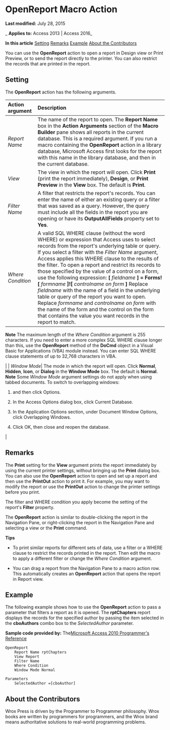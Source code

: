 
# OpenReport Macro Action

 **Last modified:** July 28, 2015

 _ **Applies to:** Access 2013 | Access 2016_

 **In this article**
[Setting](#sectionSection0)
[Remarks](#sectionSection1)
[Example](#sectionSection2)
[About the Contributors](#AboutContributors)


You can use the  **OpenReport** action to open a report in Design view or Print Preview, or to send the report directly to the printer. You can also restrict the records that are printed in the report.

## Setting
<a name="sectionSection0"> </a>

The  **OpenReport** action has the following arguments.



|**Action argument**|**Description**|
|:-----|:-----|
| _Report Name_|The name of the report to open. The  **Report Name** box in the **Action Arguments** section of the **Macro Builder** pane shows all reports in the current database. This is a required argument. If you run a macro containing the **OpenReport** action in a library database, Microsoft Access first looks for the report with this name in the library database, and then in the current database.|
| _View_|The view in which the report will open. Click  **Print** (print the report immediately), **Design**, or  **Print Preview** in the **View** box. The default is **Print**.|
| _Filter Name_|A filter that restricts the report's records. You can enter the name of either an existing query or a filter that was saved as a query. However, the query must include all the fields in the report you are opening or have its  **OutputAllFields** property set to **Yes**.|
| _Where Condition_|A valid SQL WHERE clause (without the word WHERE) or expression that Access uses to select records from the report's underlying table or query. If you select a filter with the  _Filter Name_ argument, Access applies this WHERE clause to the results of the filter. To open a report and restrict its records to those specified by the value of a control on a form, use the following expression: **[** _fieldname_ **] = Forms![** _formname_ **]![** _controlname on form_ **]** Replace _fieldname_ with the name of a field in the underlying table or query of the report you want to open. Replace _formname_ and _controlname on form_ with the name of the form and the control on the form that contains the value you want records in the report to match.
 **Note**  The maximum length of the  _Where Condition_ argument is 255 characters. If you need to enter a more complex SQL WHERE clause longer than this, use the **OpenReport** method of the **DoCmd** object in a Visual Basic for Applications (VBA) module instead. You can enter SQL WHERE clause statements of up to 32,768 characters in VBA.

|
| _Window Mode_| The mode in which the report will open. Click **Normal**,  **Hidden**,  **Icon**, or  **Dialog** in the **Window Mode** box. The default is **Normal**.
 **Note**  Some  _Window Mode_ argument settings do not apply when using tabbed documents. To switch to overlapping windows:


<ol xmlns:xlink="http://www.w3.org/1999/xlink" xmlns:mtps="http://msdn2.microsoft.com/mtps" xmlns:mshelp="http://msdn.microsoft.com/mshelp" xmlns:ddue="http://ddue.schemas.microsoft.com/authoring/2003/5" xmlns:msxsl="urn:schemas-microsoft-com:xslt"><li><p> and then click <span class="ui">Options</span>.</p></li><li><p>In the <span class="ui">Access Options</span> dialog box, click <span class="ui">Current Database</span>.</p></li><li><p>In the <span class="ui">Application Options</span> section, under <span class="ui">Document Window Options</span>, click <span class="ui">Overlapping Windows</span>.</p></li><li><p>Click <span class="ui">OK</span>, then close and reopen the database.</p></li></ol>|

## Remarks
<a name="sectionSection1"> </a>

The  **Print** setting for the **View** argument prints the report immediately by using the current printer settings, without bringing up the **Print** dialog box. You can also use the **OpenReport** action to open and set up a report and then use the **PrintOut** action to print it. For example, you may want to modify the report or use the **PrintOut** action to change the printer settings before you print.

The filter and WHERE condition you apply become the setting of the report's  **Filter** property.

The  **OpenReport** action is similar to double-clicking the report in the Navigation Pane, or right-clicking the report in the Navigation Pane and selecting a view or the **Print** command.

 **Tips**


- To print similar reports for different sets of data, use a filter or a WHERE clause to restrict the records printed in the report. Then edit the macro to apply a different filter or change the  _Where Condition_ argument.
    
- You can drag a report from the Navigation Pane to a macro action row. This automatically creates an  **OpenReport** action that opens the report in Report view.
    

## Example
<a name="sectionSection2"> </a>

The following example shows how to use the  **OpenReport** action to pass a parameter that filters a report as it is opened. The **rptChapters** report displays the records for the specified author by passing the item selected in the **cboAuthors** combo box to the _SelectedAuthor_ parameter.

 **Sample code provided by:** The[Microsoft Access 2010 Programmer's Reference](http://www.wrox.com/WileyCDA/WroxTitle/Access-2010-Programmer-s-Reference.productCd-0470591668.mdl)




```
OpenReport
    Report Name rptChapters
    View Report
    Filter Name
    Where Condition
    Window Mode Normal

Parameters
    SelectedAuthor =[cboAuthor]
```


## About the Contributors
<a name="AboutContributors"> </a>

Wrox Press is driven by the Programmer to Programmer philosophy. Wrox books are written by programmers for programmers, and the Wrox brand means authoritative solutions to real-world programming problems. 

